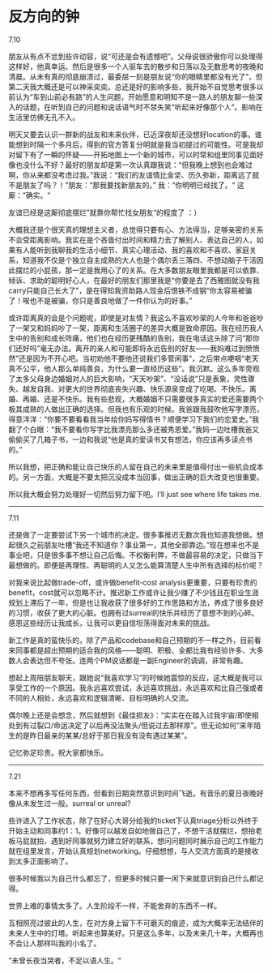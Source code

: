 # 反方向的钟

7.10

朋友从有点不忿到些许动容，说“可还是会有遗憾吧”。父母说很骄傲你可以处理得这样好，他真幸运。然后是很多一个人驱车去的散步和日落以及无数思考的夜晚和清晨。从未有真的彻底崩溃过，最委屈一刻是朋友说“你的眼睛里都没有光了”，但第二天我大概还是可以神采奕奕。总还是好的影响多些，我开始不自觉思考很多以前认为“车到山前必有路”的人生问题，开始愿意和明知不是一路人的朋友聊一些深入的话题，在听到自己的问题和说话语气时不禁失笑“听起来好像那个人”。影响在生活里仿佛无孔不入。

明天又要去认识一群新的战友和未来伙伴，已近深夜却还没想好location的事。谁能想到时隔一个多月后，得到的官方答复分明就是我当初提过的可能性。可是我却对留下有了一瞬的怀疑——开拓地图上一个新的城市，可以时常和组里同事见面好像也没什么不好？最好的朋友却是第一次认真跟我说：“但我晚上想到也会难过啊，你从来都没考虑过我。”我说：“我们的友谊情比金坚、历久弥新，距离远了就不是朋友了吗？！”朋友：“那我要找新朋友的。” 我：”你明明已经找了。“ 这厮：”确实。“

友谊已经是这厮彻底摆烂”就靠你帮忙找女朋友“的程度了 ：）

大概我还是个很天真的理想主义者，总觉得只要有心、方法得当，足够亲密的关系不会受距离影响。我实在是个吝啬付出时间和精力去了解别人、表达自己的人，如果有人能听到我聊我的生活小细节、真实心理活动、我的喜欢和不喜欢、家庭关系，知道我不仅是个独立自主成熟的大人也是个偶尔丢三落四、不想动脑子干活因此摆烂的小屁孩，那一定是我用心了的关系。在大多数朋友眼里我都是可以依靠、倾诉、求助的聪明好心人，在最好的朋友们那里我是“你要是去了西雅图就没有我carry只能自己长大了”，是在得知我资助路人现金后恨铁不成钢“你太容易被骗了！唉也不是被骗，你只是善良地做了一件你认为的好事。”

或许距离真的会是个问题呢，即使是对友情？我这么不喜欢吵架的人今年和爸爸吵了一架又和妈妈吵了一架，距离和生活圈子的差异大概是致命原因。我在经历我人生中的告别和成长阵痛，他们也在经历更残酷的告别，我在电话这头除了问“那你们还好吗”毫无办法。离开的亲人和可能即将永远告别的好友——我妈难过到愤愤然”还是因为不开心吧。当初劝他不要他还说我们多管闲事“，之后带点哽咽“老天真不公平，他人那么单纯善良，为什么要一直经历这些”。我沉默。这么多年旁观了太多父母身边婚姻对人的巨大影响，“天天吵架”、“没话说”只是表象，灵性骤失、越发自我、对更大的世界彻底丧失兴趣、快乐源泉变成了吃喝、不快乐。离婚、再婚、还是不快乐。我有些悲观，大概婚姻不只需要很多真实的爱还需要两个极其成熟的人做出正确的选择。但我也有乐观的时候。我爸跟我鼓吹他写字漂亮，得意洋洋：“你要不要看看我当年给你妈写得情书？顺便学习下我们的恋爱史。”我翻了个白眼：“我不要看你写字比我漂亮那么多还被秀恩爱。”我妈一边吐槽我爸又偷偷买了几箱子书，一边和我说“他是真的爱读书又有想法，你应该再多读点书的。”

所以我想，把正确和能让自己快乐的人留在自己的未来里是值得付出一些机会成本的。另一方面，大概是不要太把沉没成本当回事，做出正确的巨大改变也很重要。

所以我大概会努力处理好一切然后努力留下吧。I‘ll just see where life takes me.

------------------------

7.11

还是做了一定要尝试下另一个城市的决定。很多事推迟无数次我也知道我想做。想起很久之前朋友吐槽“我还不知道你？事业第一，其他全部靠边。”现在想来也不是事业吧，只是很多事不想让自己后悔。不权衡利弊，不做最容易的决定，只做当下最想做的。即便是再理性、再聪明的人又怎么能算清楚人生中所有选择的标价呢？

对我来说比起做trade-off，或许做benefit-cost analysis更重要，只要有珍贵的benefit，cost就可以忽略不计。推迟新工作或许让我少赚了不少钱且在职业生涯规划上滞后了一年，但是也让我收获了很多好的工作思路和方法，养成了很多良好的习惯，收获了更大的心脏。也拥有过surreal的快乐并经历了意想不到的心碎。感恩这些经历让我成长，让我可以更自信坦荡得面对未来的挑战。

新工作是真的蛮快乐的，除了产品和codebase和自己预期的不一样之外，目前看来同事都是超出预期的适合我的风格——聪明、积极、全都比我有经验许多、大多数人会表达但不夸张。连两个PM说话都是一副Engineer的调调，非常有趣。

想起上周陪朋友聊天，跟她说“我喜欢学习”的时候她震惊的反应，这大概是我可以享受工作的一个原因。我永远喜欢尝试，永远喜欢挑战，永远喜欢和比自己强或者不同的人相处，永远喜欢和逻辑清晰、目标明确的人交流。

偶尔晚上还是会想念，然后就想到《最佳损友》：“实实在在踏入过我宇宙/即使相处到有过裂口/命运决定了以后再没法聚头/但说过去那样厚”。但无论如何“来年陌生的是昨日最亲的某某/总好于那日我没有没有遇过某某”。

记忆弥足珍贵。祝大家都快乐。

______________

7.21

本来不想再多写任何东西，但看到日期突然意识到时间飞逝。有音乐的夏日夜晚好像从未发生过一般。surreal or unreal?

些许进入了工作状态，除了在好心大哥分给我的ticket下认真triage分析以外终于开始主动和同事约1：1。好像可以越发自如地做自己了，不想干活就摆烂，想拍老板马屁就拍，遇到好同事就努力建立好的联系，想问问题同时展示自己的工作能力就在组里发言，开始认真规划networking。仔细想想，与人交流方面真的是接收到太多正面影响了。

很多时候我以为自己什么都忘了，但更多时候只要一闲下来就意识到自己什么都记得。

世界上难的事情太多了。人生阶段不一样，不能舍弃的东西不一样。

互相照亮过彼此的人生，在对方身上留下不可磨灭的痕迹，成为大概率无法结伴的未来人生中的灯塔。听起来也算美好。只是这么多年，以及未来几十年，大概再也不会让人那样叫我的小名了。

”未曾长夜当哭者，不足以语人生。“
